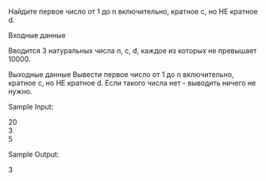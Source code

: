 Найдите первое число от 1 до n включительно, кратное c, но НЕ кратное d.



Входные данные

Вводится 3 натуральных числа n, c, d, каждое из которых не превышает 10000.

Выходные данные
Вывести первое число от 1 до n включительно, кратное c, но НЕ кратное d. Если такого числа нет - выводить ничего не нужно.

Sample Input:

20\
3\
5

Sample Output:

3